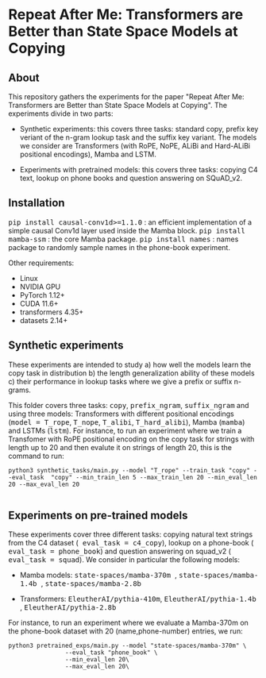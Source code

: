 # Repeat After Me: Transformers are Better than State Space Models at Copying

## About

This repository gathers the experiments for the paper "Repeat After Me: Transformers are Better than State Space Models at Copying". The experiments divide in two parts: 

- Synthetic experiments: this covers three tasks: standard copy, prefix key veriant of the n-gram lookup task and the suffix key variant. The models we consider are Transformers (with RoPE, NoPE, ALiBi and Hard-ALiBi positional encodings), Mamba and LSTM.

- Experiments with pretrained models: this covers three tasks: copying C4 text, lookup on phone books and question answering on SQuAD_v2.

## Installation

<tt>pip install causal-conv1d>=1.1.0</tt> : an efficient implementation of a simple causal Conv1d layer used inside the Mamba block.
<tt>pip install mamba-ssm</tt> : the core Mamba package.
<tt>pip install names</tt> : names package to randomly sample names in the phone-book experiment.

Other requirements:
- Linux
- NVIDIA GPU
- PyTorch 1.12+
- CUDA 11.6+
- transformers 4.35+
- datasets 2.14+

## Synthetic experiments

These experiments are intended to study a) how well the models learn the copy task in distribution b) the length generalization ability of these models c) their performance in lookup tasks where we give a prefix or suffix n-grams. 

This folder covers three tasks: <tt>copy</tt>, <tt>prefix_ngram</tt>, <tt>suffix_ngram</tt> and using three models: Transformers with different positional encodings (<tt>model = T_rope</tt>, <tt>T_nope</tt>, <tt>T_alibi</tt>,  <tt>T_hard_alibi</tt>), Mamba (<tt>mamba</tt>) and LSTMs (<tt>lstm</tt>). For instance, to run an experiment where we train a Transfomer with RoPE positional encoding on the copy task for strings with length up to 20 and then evalute it on strings of length 20, this is the command to run:

```
python3 synthetic_tasks/main.py --model "T_rope" --train_task "copy" --eval_task  "copy" --min_train_len 5 --max_train_len 20 --min_eval_len 20 --max_eval_len 20
                               
```


## Experiments on pre-trained models

These experiments cover three different tasks: copying natural text strings from the C4 dataset (<tt> eval_task = c4_copy</tt>), lookup on a phone-book (<tt> eval_task = phone_book</tt>) and question answering on squad_v2 (<tt> eval_task = squad</tt>). We consider in particular the following models: 

- Mamba models: <tt> state-spaces/mamba-370m </tt>, <tt> state-spaces/mamba-1.4b </tt>, <tt> state-spaces/mamba-2.8b  </tt>

- Transformers: <tt> EleutherAI/pythia-410m</tt>, <tt> EleutherAI/pythia-1.4b </tt>, <tt> EleutherAI/pythia-2.8b </tt>

For instance, to run an experiment where we evaluate a Mamba-370m on the phone-book dataset with 20 (name,phone-number) entries, we run: 

```
python3 pretrained_exps/main.py --model "state-spaces/mamba-370m" \
                --eval_task "phone_book" \
                --min_eval_len 20\
                --max_eval_len 20\

```



